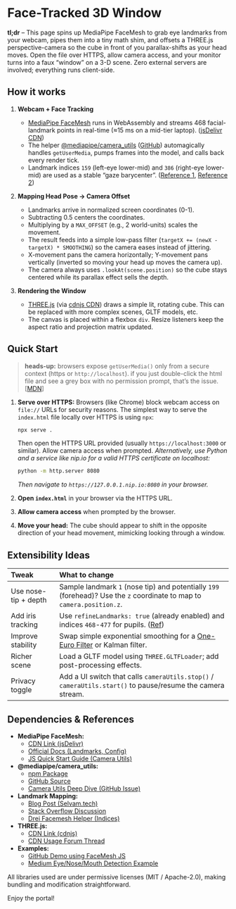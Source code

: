 # Face-Tracked 3D Window

**tl;dr** – This page spins up MediaPipe FaceMesh to grab eye landmarks from your webcam, pipes them into a tiny math shim, and offsets a THREE.js perspective-camera so the cube in front of you parallax-shifts as your head moves. Open the file over HTTPS, allow camera access, and your monitor turns into a faux “window” on a 3-D scene. Zero external servers are involved; everything runs client-side.

## How it works

1.  **Webcam + Face Tracking**
    *   [MediaPipe FaceMesh](https://github.com/google/mediapipe/blob/master/mediapipe/modules/face_geometry/README.md) runs in WebAssembly and streams 468 facial-landmark points in real-time (≈15 ms on a mid-tier laptop). ([jsDelivr CDN](https://www.jsdelivr.com/package/npm/@mediapipe/face_mesh))
    *   The helper [@mediapipe/camera\_utils](https://www.npmjs.com/package/@mediapipe/camera_utils) ([GitHub](https://github.com/google/mediapipe/tree/master/mediapipe/web/solutions/camera_utils)) automagically handles `getUserMedia`, pumps frames into the model, and calls back every render tick.
    *   Landmark indices `159` (left-eye lower-mid) and `386` (right-eye lower-mid) are used as a stable “gaze barycenter”. ([Reference 1](https://www.selvam.tech/blogs/mediapipe-facemesh-keypoints/), [Reference 2](https://stackoverflow.com/questions/66979377/mediapipe-face-mesh-keypoints-corresponding-to-the-face-parts))

2.  **Mapping Head Pose → Camera Offset**
    *   Landmarks arrive in normalized screen coordinates (0-1).
    *   Subtracting 0.5 centers the coordinates.
    *   Multiplying by a `MAX_OFFSET` (e.g., 2 world-units) scales the movement.
    *   The result feeds into a simple low-pass filter (`targetX += (newX - targetX) * SMOOTHING`) so the camera eases instead of jittering.
    *   X-movement pans the camera horizontally; Y-movement pans vertically (inverted so moving your head up moves the camera up).
    *   The camera always uses `.lookAt(scene.position)` so the cube stays centered while its parallax effect sells the depth.

3.  **Rendering the Window**
    *   [THREE.js](https://threejs.org/) (via [cdnjs CDN](https://cdnjs.com/libraries/three.js/)) draws a simple lit, rotating cube. This can be replaced with more complex scenes, GLTF models, etc.
    *   The canvas is placed within a flexbox `div`. Resize listeners keep the aspect ratio and projection matrix updated.

## Quick Start

> **heads-up:** browsers expose `getUserMedia()` only from a secure context (https or `http://localhost`). if you just double-click the html file and see a grey box with no permission prompt, that’s the issue. [[MDN](https://developer.mozilla.org/en-US/docs/Web/API/Navigator/getUserMedia)]

1.  **Serve over HTTPS:** Browsers (like Chrome) block webcam access on `file://` URLs for security reasons. The simplest way to serve the `index.html` file locally over HTTPS is using `npx`:
    ```bash
    npx serve .
    ```
    Then open the HTTPS URL provided (usually `https://localhost:3000` or similar). Allow camera access when prompted.
    *Alternatively, use Python and a service like nip.io for a valid HTTPS certificate on localhost:*
    ```bash
    python -m http.server 8080
    ```
    *Then navigate to `https://127.0.0.1.nip.io:8080` in your browser.*

2.  **Open `index.html`** in your browser via the HTTPS URL.

3.  **Allow camera access** when prompted by the browser.

4.  **Move your head:** The cube should appear to shift in the opposite direction of your head movement, mimicking looking through a window.

## Extensibility Ideas

| Tweak                 | What to change                                                                                                |
| :-------------------- | :------------------------------------------------------------------------------------------------------------ |
| Use nose-tip + depth  | Sample landmark `1` (nose tip) and potentially `199` (forehead)? Use the `z` coordinate to map to `camera.position.z`. |
| Add iris tracking     | Use `refineLandmarks: true` (already enabled) and indices `468`-`477` for pupils. ([Ref](https://github.com/tensorflow/tfjs-models/blob/master/face-landmarks-detection/mesh_map.jpg)) |
| Improve stability     | Swap simple exponential smoothing for a [One-Euro Filter](https://cristal.univ-lille.fr/~casiez/1euro/) or Kalman filter. |
| Richer scene          | Load a GLTF model using `THREE.GLTFLoader`; add post-processing effects.                                      |
| Privacy toggle        | Add a UI switch that calls `cameraUtils.stop()` / `cameraUtils.start()` to pause/resume the camera stream.      |

## Dependencies & References

*   **MediaPipe FaceMesh:**
    *   [CDN Link (jsDelivr)](https://www.jsdelivr.com/package/npm/@mediapipe/face_mesh)
    *   [Official Docs (Landmarks, Config)](https://developers.google.com/mediapipe/solutions/vision/face_landmarker/index#face_landmarks)
    *   [JS Quick Start Guide (Camera Utils)](https://developers.google.com/mediapipe/solutions/vision/face_landmarker/web_js)
*   **@mediapipe/camera\_utils:**
    *   [npm Package](https://www.npmjs.com/package/@mediapipe/camera_utils)
    *   [GitHub Source](https://github.com/google/mediapipe/tree/master/mediapipe/web/solutions/camera_utils)
    *   [Camera Utils Deep Dive (GitHub Issue)](https://github.com/google/mediapipe/issues/1220)
*   **Landmark Mapping:**
    *   [Blog Post (Selvam.tech)](https://www.selvam.tech/blogs/mediapipe-facemesh-keypoints/)
    *   [Stack Overflow Discussion](https://stackoverflow.com/questions/66979377/mediapipe-face-mesh-keypoints-corresponding-to-the-face-parts)
    *   [Drei Facemesh Helper (Indices)](https://drei.pmnd.rs/?path=/story/misc-facemesh--face-mesh-standard-story)
*   **THREE.js:**
    *   [CDN Link (cdnjs)](https://cdnjs.com/libraries/three.js/)
    *   [CDN Usage Forum Thread](https://discourse.threejs.org/t/how-to-use-three-js-via-cdn/16836)
*   **Examples:**
    *   [GitHub Demo using FaceMesh JS](https://github.com/google/mediapipe/blob/master/docs/solutions/face_mesh.md#javascript-solution-api)
    *   [Medium Eye/Nose/Mouth Detection Example](https://medium.com/analytics-vidhya/eye-aspect-ratio-ear-and-mouth-aspect-ratio-mar-using-mediapipe-face-mesh-18df8c61534c)

All libraries used are under permissive licenses (MIT / Apache-2.0), making bundling and modification straightforward.

Enjoy the portal!
